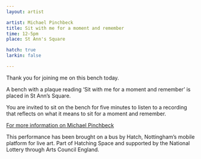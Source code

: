 ```yaml
---
layout: artist

artist: Michael Pinchbeck
title: Sit with me for a moment and remember
time: 12-5pm
place: St Ann's Square

hatch: true
larkin: false

---
```


Thank you for joining me on this bench today.     

A bench with a plaque reading ‘Sit with me for a moment and remember’ is placed in St Ann’s Square.    

You are invited to sit on the bench for five minutes to listen to a recording that reflects on what it means to sit for a moment and remember.  
   
[For more information on Michael Pinchbeck](http://www.michaelpinchbeck.co.uk)    
 
This performance has been brought on a bus by Hatch, Nottingham’s mobile platform for live art. Part of Hatching Space and supported by the National Lottery through Arts Council England. 
